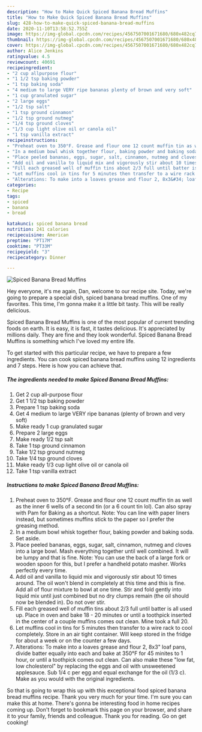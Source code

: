```yaml
---
description: "How to Make Quick Spiced Banana Bread Muffins"
title: "How to Make Quick Spiced Banana Bread Muffins"
slug: 428-how-to-make-quick-spiced-banana-bread-muffins
date: 2020-11-10T13:58:52.755Z
image: https://img-global.cpcdn.com/recipes/4567507001671680/680x482cq70/spiced-banana-bread-muffins-recipe-main-photo.jpg
thumbnail: https://img-global.cpcdn.com/recipes/4567507001671680/680x482cq70/spiced-banana-bread-muffins-recipe-main-photo.jpg
cover: https://img-global.cpcdn.com/recipes/4567507001671680/680x482cq70/spiced-banana-bread-muffins-recipe-main-photo.jpg
author: Alice Jenkins
ratingvalue: 4.5
reviewcount: 40691
recipeingredient:
- "2 cup allpurpose flour"
- "1 1/2 tsp baking powder"
- "1 tsp baking soda"
- "4 medium to large VERY ripe bananas plenty of brown and very soft"
- "1 cup granulated sugar"
- "2 large eggs"
- "1/2 tsp salt"
- "1 tsp ground cinnamon"
- "1/2 tsp ground nutmeg"
- "1/4 tsp ground cloves"
- "1/3 cup light olive oil or canola oil"
- "1 tsp vanilla extract"
recipeinstructions:
- "Preheat oven to 350°F. Grease and flour one 12 count muffin tin as well as the inner 6 wells of a second tin (or a 6 count tin lol). Can also spray with Pam for Baking as a shortcut. Note: You can line with paper liners instead, but sometimes muffins stick to the paper so I prefer the greasing method."
- "In a medium bowl whisk together flour, baking powder and baking soda. Set aside."
- "Place peeled bananas, eggs, sugar, salt, cinnamon, nutmeg and cloves into a large bowl. Mash everything together until well combined. It will be lumpy and that is fine. Note: You can use the back of a large fork or wooden spoon for this, but I prefer a handheld potato masher. Works perfectly every time."
- "Add oil and vanilla to liquid mix and vigorously stir about 10 times around. The oil won&#39;t blend in completely at this time and this is fine. Add all of flour mixture to bowl at one time. Stir and fold gently into liquid mix until just combined but no dry clumps remain (the oil should now be blended in). Do not over stir."
- "Fill each greased well of muffin tins about 2/3 full until batter is all used up. Place in oven and bake 18 - 20 minutes or until a toothpick inserted in the center of a couple muffins comes out clean. Mine took a full 20."
- "Let muffins cool in tins for 5 minutes then transfer to a wire rack to cool completely. Store in an air tight container. Will keep stored in the fridge for about a week or on the counter a few days."
- "Alterations: To make into a loaves grease and flour 2, 8x3&#34; loaf pans, divide batter equally into each and bake at 350°F for 45 minites to 1 hour, or until a toothpick comes out clean. Can also make these &#34;low fat, low cholesterol&#34; by replacing the eggs and oil with unsweetened applesauce. Sub 1/4 c per egg and equal exchange for the oil (1/3 c). Make as you would with the original ingredients."
categories:
- Recipe
tags:
- spiced
- banana
- bread

katakunci: spiced banana bread 
nutrition: 241 calories
recipecuisine: American
preptime: "PT17M"
cooktime: "PT33M"
recipeyield: "3"
recipecategory: Dinner

---
```



![Spiced Banana Bread Muffins](https://img-global.cpcdn.com/recipes/4567507001671680/680x482cq70/spiced-banana-bread-muffins-recipe-main-photo.jpg)

Hey everyone, it's me again, Dan, welcome to our recipe site. Today, we're going to prepare a special dish, spiced banana bread muffins. One of my favorites. This time, I'm gonna make it a little bit tasty. This will be really delicious.

Spiced Banana Bread Muffins is one of the most popular of current trending foods on earth. It is easy, it is fast, it tastes delicious. It's appreciated by millions daily. They are fine and they look wonderful. Spiced Banana Bread Muffins is something which I've loved my entire life.




To get started with this particular recipe, we have to prepare a few ingredients. You can cook spiced banana bread muffins using 12 ingredients and 7 steps. Here is how you can achieve that.

<!--inarticleads1-->

##### The ingredients needed to make Spiced Banana Bread Muffins:

1. Get 2 cup all-purpose flour
1. Get 1 1/2 tsp baking powder
1. Prepare 1 tsp baking soda
1. Get 4 medium to large VERY ripe bananas (plenty of brown and very soft)
1. Make ready 1 cup granulated sugar
1. Prepare 2 large eggs
1. Make ready 1/2 tsp salt
1. Take 1 tsp ground cinnamon
1. Take 1/2 tsp ground nutmeg
1. Take 1/4 tsp ground cloves
1. Make ready 1/3 cup light olive oil or canola oil
1. Take 1 tsp vanilla extract




<!--inarticleads2-->

##### Instructions to make Spiced Banana Bread Muffins:

1. Preheat oven to 350°F. Grease and flour one 12 count muffin tin as well as the inner 6 wells of a second tin (or a 6 count tin lol). Can also spray with Pam for Baking as a shortcut. Note: You can line with paper liners instead, but sometimes muffins stick to the paper so I prefer the greasing method.
1. In a medium bowl whisk together flour, baking powder and baking soda. Set aside.
1. Place peeled bananas, eggs, sugar, salt, cinnamon, nutmeg and cloves into a large bowl. Mash everything together until well combined. It will be lumpy and that is fine. Note: You can use the back of a large fork or wooden spoon for this, but I prefer a handheld potato masher. Works perfectly every time.
1. Add oil and vanilla to liquid mix and vigorously stir about 10 times around. The oil won&#39;t blend in completely at this time and this is fine. Add all of flour mixture to bowl at one time. Stir and fold gently into liquid mix until just combined but no dry clumps remain (the oil should now be blended in). Do not over stir.
1. Fill each greased well of muffin tins about 2/3 full until batter is all used up. Place in oven and bake 18 - 20 minutes or until a toothpick inserted in the center of a couple muffins comes out clean. Mine took a full 20.
1. Let muffins cool in tins for 5 minutes then transfer to a wire rack to cool completely. Store in an air tight container. Will keep stored in the fridge for about a week or on the counter a few days.
1. Alterations: To make into a loaves grease and flour 2, 8x3&#34; loaf pans, divide batter equally into each and bake at 350°F for 45 minites to 1 hour, or until a toothpick comes out clean. Can also make these &#34;low fat, low cholesterol&#34; by replacing the eggs and oil with unsweetened applesauce. Sub 1/4 c per egg and equal exchange for the oil (1/3 c). Make as you would with the original ingredients.




So that is going to wrap this up with this exceptional food spiced banana bread muffins recipe. Thank you very much for your time. I'm sure you can make this at home. There's gonna be interesting food in home recipes coming up. Don't forget to bookmark this page on your browser, and share it to your family, friends and colleague. Thank you for reading. Go on get cooking!
